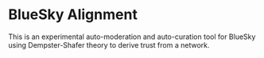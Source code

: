 # BlueSky Alignment

This is an experimental auto-moderation and auto-curation tool for BlueSky using Dempster-Shafer theory to derive trust from a network.
